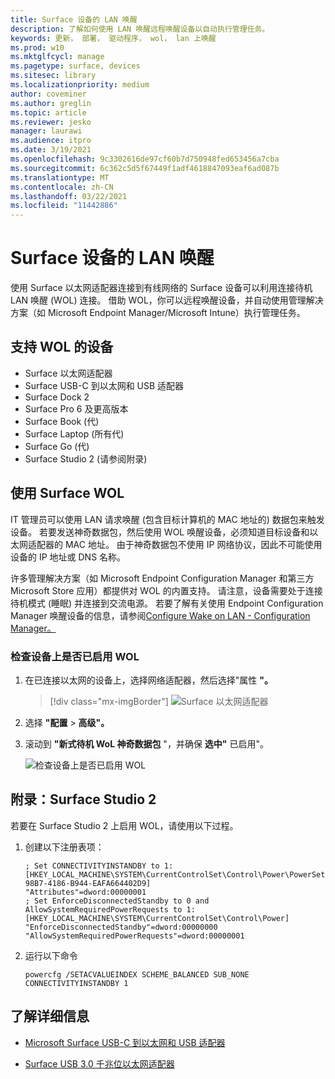 ```yaml
---
title: Surface 设备的 LAN 唤醒
description: 了解如何使用 LAN 唤醒远程唤醒设备以自动执行管理任务。
keywords: 更新， 部署， 驱动程序， wol， lan 上唤醒
ms.prod: w10
ms.mktglfcycl: manage
ms.pagetype: surface, devices
ms.sitesec: library
ms.localizationpriority: medium
author: coveminer
ms.author: greglin
ms.topic: article
ms.reviewer: jesko
manager: laurawi
ms.audience: itpro
ms.date: 3/19/2021
ms.openlocfilehash: 9c3302616de97cf60b7d750948fed653456a7cba
ms.sourcegitcommit: 6c362c5d5f67449f1adf4618847093eaf6ad087b
ms.translationtype: MT
ms.contentlocale: zh-CN
ms.lasthandoff: 03/22/2021
ms.locfileid: "11442886"
---
```

# <a name="wake-on-lan-for-surface-devices"></a>Surface 设备的 LAN 唤醒

使用 Surface 以太网适配器连接到有线网络的 Surface 设备可以利用连接待机LAN 唤醒 (WOL) 连接。 借助 WOL，你可以远程唤醒设备，并自动使用管理解决方案（如 Microsoft Endpoint Manager/Microsoft Intune）执行管理任务。

## <a name="wol-supported-devices"></a>支持 WOL 的设备

- Surface 以太网适配器
- Surface USB-C 到以太网和 USB 适配器
- Surface Dock 2
- Surface Pro 6 及更高版本
- Surface Book (代) 
- Surface Laptop (所有代) 
- Surface Go (代) 
- Surface Studio 2 (请参阅附录) 


## <a name="using-surface-wol"></a>使用 Surface WOL

IT 管理员可以使用 LAN 请求唤醒 (包含目标计算机的 MAC 地址的) 数据包来触发设备。 若要发送神奇数据包，然后使用 WOL 唤醒设备，必须知道目标设备和以太网适配器的 MAC 地址。 由于神奇数据包不使用 IP 网络协议，因此不可能使用设备的 IP 地址或 DNS 名称。

许多管理解决方案（如 Microsoft Endpoint Configuration Manager 和第三方 Microsoft Store 应用）都提供对 WOL 的内置支持。 请注意，设备需要处于连接待机模式 (睡眠) 并连接到交流电源。 若要了解有关使用 Endpoint Configuration Manager 唤醒设备的信息，请参阅[Configure Wake on LAN - Configuration Manager。](https://docs.microsoft.com/mem/configmgr/core/clients/deploy/configure-wake-on-lan)


### <a name="to-check-wol-is-enabled-on-your-device"></a>检查设备上是否已启用 WOL

1. 在已连接以太网的设备上，选择网络适配器，然后选择"属性 **"。**

   > [!div class="mx-imgBorder"]
   > ![Surface 以太网适配器](images/surface-ethernet.png)

2. 选择 **"配置**  >  **高级"。**
3. 滚动到 **"新式待机 WoL 神奇数据包** "，并确保 **选中"** 已启用"。

     ![检查设备上是否已启用 WOL](images/ethernet-wol-setting.png)

## <a name="appendix-surface-studio-2"></a>附录：Surface Studio 2

若要在 Surface Studio 2 上启用 WOL，请使用以下过程。

1. 创建以下注册表项：

   ```console
   ; Set CONNECTIVITYINSTANDBY to 1:
   [HKEY_LOCAL_MACHINE\SYSTEM\CurrentControlSet\Control\Power\PowerSettings\F15576E8-98B7-4186-B944-EAFA664402D9]
   "Attributes"=dword:00000001
   ; Set EnforceDisconnectedStandby to 0 and AllowSystemRequiredPowerRequests to 1:
   [HKEY_LOCAL_MACHINE\SYSTEM\CurrentControlSet\Control\Power]
   "EnforceDisconnectedStandby"=dword:00000000
   "AllowSystemRequiredPowerRequests"=dword:00000001
   ```

2. 运行以下命令

    ```powercfg /SETACVALUEINDEX SCHEME_BALANCED SUB_NONE CONNECTIVITYINSTANDBY 1```


## <a name="learn-more"></a>了解详细信息

- [Microsoft Surface USB-C 到以太网和 USB 适配器](https://www.microsoft.com/p/surface-usb-c-to-ethernet-and-usb-adapter/8wt81cglrblp?)

- [Surface USB 3.0 千兆位以太网适配器](https://www.microsoft.com/p/surface-usb-30-gigabit-ethernet-adapter/8xn9fqvzbvq0?)
